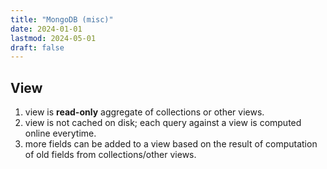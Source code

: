 ```yaml
---
title: "MongoDB (misc)"
date: 2024-01-01
lastmod: 2024-05-01
draft: false
---
```


## View

1. view is **read-only** aggregate of collections or other views.
2. view is not cached on disk; each query against a view is computed online everytime.
3. more fields can be added to a view based on the result of computation of old fields from collections/other views.
